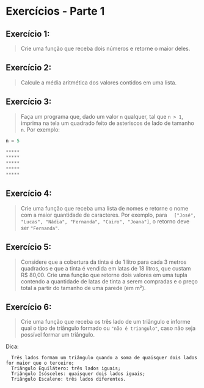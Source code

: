 # Exercícios - Parte 1

## Exercício 1:
> Crie uma função que receba dois números e retorne o maior deles.

## Exercício 2:
> Calcule a média aritmética dos valores contidos em uma lista.

## Exercício 3:
> Faça um programa que, dado um valor `n` qualquer, tal que `n > 1`, imprima na tela um quadrado feito de asteriscos de lado de tamanho `n`. Por exemplo:
```py
n = 5

*****
*****
*****
*****
*****
```

## Exercício 4: 
> Crie uma função que receba uma lista de nomes e retorne o nome com a maior quantidade de caracteres. Por exemplo, para `  ["José", "Lucas", "Nádia", "Fernanda", "Cairo", "Joana"]`, o retorno deve ser `"Fernanda"`.

## Exercício 5:
> Considere que a cobertura da tinta é de 1 litro para cada 3 metros quadrados e que a tinta é vendida em latas de 18 litros, que custam R$ 80,00. Crie uma função que retorne dois valores em uma tupla contendo a quantidade de latas de tinta a serem compradas e o preço total a partir do tamanho de uma parede (em m²).

## Exercício 6:
> Crie uma função que receba os três lado de um triângulo e informe qual o tipo de triângulo formado ou `"não é triangulo"`, caso não seja possível formar um triângulo.

Dica:
```
  Três lados formam um triângulo quando a soma de quaisquer dois lados for maior que o terceiro;
  Triângulo Equilátero: três lados iguais;
  Triângulo Isósceles: quaisquer dois lados iguais;
  Triângulo Escaleno: três lados diferentes.
```

